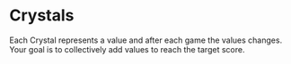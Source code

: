 # Crystals

Each Crystal represents a value and after each game the values changes.  Your goal is to collectively add values to reach the target score.
